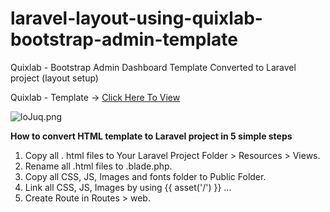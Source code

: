 # laravel-layout-using-quixlab-bootstrap-admin-template
Quixlab - Bootstrap Admin Dashboard Template Converted to Laravel project (layout setup)

Quixlab - Template -> <a href="https://demo.themefisher.com/quixlab/index.html)" target="_blank">Click Here To View</a>


<img src="https://imgtr.ee/images/2023/05/08/loJuq.png" alt="loJuq.png" border="0" />

<b>How to convert HTML template to Laravel project in 5 simple steps</b>
1. Copy all . html files to Your Laravel Project Folder > Resources > Views.
2. Rename all .html files to .blade.php.
3. Copy all CSS, JS, Images and fonts folder to Public Folder.
4. Link all CSS, JS, Images by using {{ asset('/') }} ...
5. Create Route in Routes > web.
